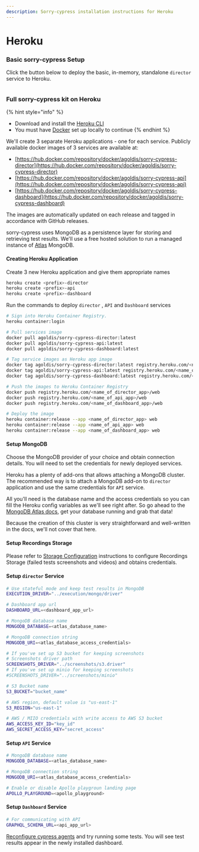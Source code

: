 ```yaml
---
description: Sorry-cypress installation instructions for Heroku
---
```


# Heroku

### Basic sorry-cypress Setup <a href="#running-a-stateless-director-service" id="running-a-stateless-director-service"></a>

Click the button below to deploy the basic, in-memory, standalone `director` service to Heroku.

[<img src="../.gitbook/assets/button.svg" alt="" data-size="original">](https://heroku.com/deploy?template=https://github.com/agoldis/sorry-cypress/tree/master)

### Full sorry-cypress kit on Heroku

{% hint style="info" %}

- Download and install the [Heroku CLI](https://devcenter.heroku.com/articles/heroku-cli)
- You must have [Docker](https://docs.docker.com/get-docker/) set up locally to continue
  {% endhint %}

We'll create 3 separate Heroku applications - one for each service. Publicly available docker images of 3 services are available at:

- [https://hub.docker.com/repository/docker/agoldis/sorry-cypress-director](https://hub.docker.com/repository/docker/agoldis/sorry-cypress-director)
- [https://hub.docker.com/repository/docker/agoldis/sorry-cypress-api](https://hub.docker.com/repository/docker/agoldis/sorry-cypress-api)
- [https://hub.docker.com/repository/docker/agoldis/sorry-cypress-dashboard](https://hub.docker.com/repository/docker/agoldis/sorry-cypress-dashboard)

The images are automatically updated on each release and tagged in accordance with GitHub releases.

sorry-cypress uses MongoDB as a persistence layer for storing and retrieving test results. We'll use a free hosted solution to run a managed instance of [Atlas](https://www.mongodb.com/cloud/atlas) MongoDB.

#### Creating Heroku Application

Create 3 new Heroku application and give them appropriate names

```bash
heroku create <prefix>-director
heroku create <prefix>-api
heroku create <prefix>-dashboard
```

Run the commands to deploy `director` , `API` and `Dashboard` services

```bash
# Sign into Heroku Container Registry.
heroku container:login

# Pull services image
docker pull agoldis/sorry-cypress-director:latest
docker pull agoldis/sorry-cypress-api:latest
docker pull agoldis/sorry-cypress-dashboard:latest

# Tag service images as Heroku app image
docker tag agoldis/sorry-cypress-director:latest registry.heroku.com/<name_of_director_app>/web
docker tag agoldis/sorry-cypress-api:latest registry.heroku.com/<name_of_api_app>/web
docker tag agoldis/sorry-cypress-dashboard:latest registry.heroku.com/<name_of_dashboard_app>/web

# Push the images to Heroku Container Registry
docker push registry.heroku.com/<name_of_director_app>/web
docker push registry.heroku.com/<name_of_api_app>/web
docker push registry.heroku.com/<name_of_dashboard_app>/web

# Deploy the image
heroku container:release --app <name_of_director_app> web
heroku container:release --app <name_of_api_app> web
heroku container:release --app <name_of_dashboard_app> web
```

#### Setup MongoDB

Choose the MongoDB provider of your choice and obtain connection details. You will need to set the credentials for newly deployed services.

Heroku has a plenty of add-ons that allows attaching a MongoDB cluster. The recommended way is to attach a MongoDB add-on to `director` application and use the same credentials for `API` service.&#x20;

All you'll need is the database name and the access credentials so you can fill the Heroku config variables as we'll see right after. So go ahead to the [MongoDB Atlas docs](https://docs.atlas.mongodb.com/getting-started/), get your database running and grab that data!

Because the creation of this cluster is very straightforward and well-written in the docs, we'll not cover that here.

#### Setup Recordings Storage

Please refer to [Storage Configuration](../configuration/director-configuration/#remote-storage-configuration) instructions to configure Recordings Storage (failed tests screenshots and videos) and obtains credentials.

#### Setup `director` Service

```bash
# Use stateful mode and keep test results in MongoDB
EXECUTION_DRIVER="../execution/mongo/driver"

# Dashboard app url
DASHBOARD_URL=<dashboard_app_url>

# MongoDB database name
MONGODB_DATABASE=<atlas_database_name>

# MongoDB connection string
MONGODB_URI=<atlas_database_access_credentials>

# If you've set up S3 bucket for keeping screenshots
# Screenshots driver path
SCREENSHOTS_DRIVER="../screenshots/s3.driver"
# If you've set up minio for keeping screenshots
#SCREENSHOTS_DRIVER="../screenshots/minio"

# S3 Bucket name
S3_BUCKET="bucket_name"

# AWS region, default value is "us-east-1"
S3_REGION="us-east-1"

# AWS / MIIO credentials with write access to AWS S3 bucket
AWS_ACCESS_KEY_ID="key_id"
AWS_SECRET_ACCESS_KEY="secret_access"
```

#### Setup `API` Service

```bash
# MongoDB database name
MONGODB_DATABASE=<atlas_database_name>

# MongoDB connection string
MONGODB_URI=<atlas_database_access_credentials>

# Enable or disable Apollo playgroun landing page
APOLLO_PLAYGROUND=<apollo_playground>
```

#### Setup `Dashboard` Service

```bash
# For communicating with API
GRAPHQL_SCHEMA_URL=<api_app_url>
```

[Reconfigure cypress agents](../cypress-agent/configuring-cypress-agent.md) and try running some tests. You will see test results appear in the newly installed dashboard.
